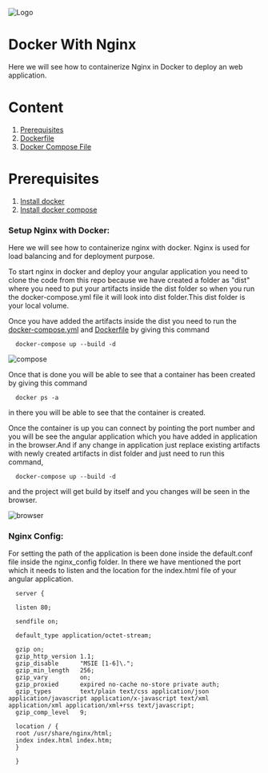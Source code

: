 ![Logo](https://github.com/mithunvikram/nginx-docker/blob/master/docs/GeppettoIcon.png?raw=true"Logo")

# Docker With Nginx<br/>
   Here we will see how to containerize Nginx in Docker to deploy an web application.
   
# Content
1. [Prerequisites](#prerequisites)
1. [Dockerfile](https://github.com/mithunvikram/nginx-docker/blob/master/Dockerfile)
1. [Docker Compose File](https://github.com/mithunvikram/nginx-docker/blob/master/docker-compose.yml)

# Prerequisites
1. [Install docker](https://docs.docker.com/install/)<br/>
1. [Install docker compose](https://docs.docker.com/compose/install/)

### Setup Nginx with Docker:<br/>
  Here we will see how to containerize nginx with docker. Nginx is used for load balancing and for deployment purpose. 
  
  To start nginx in docker and deploy your angular application you need to clone the code from this repo because we have created a folder as "dist" where you need to put your artifacts inside the dist folder so when you run the docker-compose.yml file it will look into dist folder.This dist folder is your local volume.
  
  Once you have added the artifacts inside the dist you need to run the [docker-compose.yml](https://github.com/mithunvikram/nginx-docker/blob/master/docker-compose.yml) and [Dockerfile](https://github.com/mithunvikram/nginx-docker/blob/master/Dockerfile) by giving this command
  
      docker-compose up --build -d
      
 ![compose](https://github.com/mithunvikram/nginx-docker/blob/master/docs/image3.png?raw=true"compose")     
      
  Once that is done you will be able to see that a container has been created by giving this command
  
      docker ps -a
         
  in there you will be able to see that the container is created.
  
  Once the container is up you can connect by pointing the port number and you will be see the angular application which you have added in application in the browser.And if any change in application just replace existing artifacts with newly created artifacts in dist folder and just need to run this command,
  
      docker-compose up --build -d 
      
   and the project will get build by itself and you changes will be seen in the browser.
   
   ![browser](https://github.com/mithunvikram/nginx-docker/blob/master/docs/image.png?raw=true"browser") 
   
### Nginx Config:<br/>
  For setting the path of the application is been done inside the default.conf file inside the nginx_config folder. In there we have mentioned the port which it needs to listen and the location for the index.html file of your angular application.
  
      server {

      listen 80;

      sendfile on;

      default_type application/octet-stream;

      gzip on;
      gzip_http_version 1.1;
      gzip_disable      "MSIE [1-6]\.";
      gzip_min_length   256;
      gzip_vary         on;
      gzip_proxied      expired no-cache no-store private auth;
      gzip_types        text/plain text/css application/json application/javascript application/x-javascript text/xml         application/xml application/xml+rss text/javascript;
      gzip_comp_level   9;

      location / {
      root /usr/share/nginx/html;
      index index.html index.htm;
      }

      }
         
